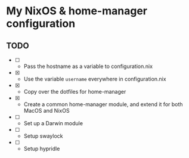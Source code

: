 # My NixOS & home-manager configuration

## TODO
- [ ] - Pass the hostname as a variable to configuration.nix
- [x] - Use the variable `username` everywhere in configuration.nix
- [x] - Copy over the dotfiles for home-manager
- [x] - Create a common home-manager module, and extend it for both MacOS and NixOS
- [ ] - Set up a Darwin module
- [ ] - Setup swaylock
- [ ] - Setup hypridle

